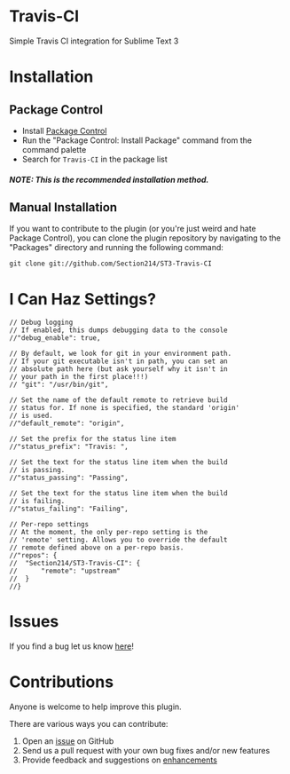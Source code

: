 # Travis-CI

Simple Travis CI integration for Sublime Text 3

# Installation

## Package Control

+ Install [Package Control](http://wbond.net/sublime_packages/package_control)
+ Run the "Package Control: Install Package" command from the command palette
+ Search for `Travis-CI` in the package list

##### NOTE: This is the recommended installation method.

## Manual Installation

If you want to contribute to the plugin (or you're just weird and hate Package Control), you can clone the plugin repository by navigating to the "Packages" directory and running the following command:

`git clone git://github.com/Section214/ST3-Travis-CI`

# I Can Haz Settings?

	// Debug logging
	// If enabled, this dumps debugging data to the console
	//"debug_enable": true,

	// By default, we look for git in your environment path.
	// If your git executable isn't in path, you can set an
	// absolute path here (but ask yourself why it isn't in
	// your path in the first place!!!)
	// "git": "/usr/bin/git",

	// Set the name of the default remote to retrieve build
	// status for. If none is specified, the standard 'origin'
	// is used.
	//"default_remote": "origin",

	// Set the prefix for the status line item
	//"status_prefix": "Travis: ",

	// Set the text for the status line item when the build
	// is passing.
	//"status_passing": "Passing",

	// Set the text for the status line item when the build
	// is failing.
	//"status_failing": "Failing",

	// Per-repo settings
	// At the moment, the only per-repo setting is the
	// 'remote' setting. Allows you to override the default
	// remote defined above on a per-repo basis.
	//"repos": {
	//	"Section214/ST3-Travis-CI": {
	//		"remote": "upstream"
	//	}
	//}

# Issues

If you find a bug let us know [here](https://github.com/Section214/ST3-Travis-CI/issues?state=open)!

# Contributions

Anyone is welcome to help improve this plugin.

There are various ways you can contribute:

1. Open an [issue](https://github.com/Section214/ST3-Travis-CI/issues?state=open) on GitHub
2. Send us a pull request with your own bug fixes and/or new features
3. Provide feedback and suggestions on [enhancements](https://github.com/Section214/ST3-Travis-CI/issues?direction=desc&labels=Enhancement&page=1&sort=created&state=open)